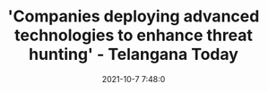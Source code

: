 ---
"title": "'Companies deploying advanced technologies to enhance threat hunting' - Telangana Today"
"date": "2021-10-7 7:48:0"
"feed_name": "GOOGLENEWSMINING"
"feed_website": "https://news.google.com/search?q=mining%2Bincident&hl=en-US&gl=US&ceid=US:en"
"feed_rss": "https://news.google.com/rss/search?q=mining%2Bincident&hl=en-US&gl=US&ceid=US:en"
"link": "https://telanganatoday.com/companies-deploying-advanced-technologies-to-enhance-threat-hunting"
"source": "{'href': 'https://telanganatoday.com', 'title': 'Telangana Today'}"
"file": "_posts/2021-1-1-3f3b3a4edbfe58fe1af1f0b426fcc3225f39eaf2.md"
"accident": "0"
"drilling": "0"
"dead": "0"
"injured": "0"
"arrested": "0"
"place": "unknown place"
"where": "unknown site"
"causes": "unknown"
"place_uri": "unknown place"
---